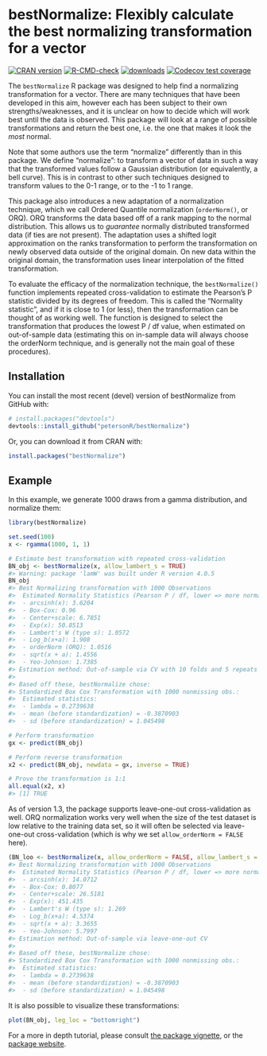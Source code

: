 
<!-- README.md is generated from README.Rmd. Please edit that file -->

# bestNormalize: Flexibly calculate the best normalizing transformation for a vector

[![CRAN
version](https://www.r-pkg.org/badges/version/bestNormalize)](https://cran.r-project.org/package=bestNormalize)
[![R-CMD-check](https://github.com/petersonR/bestNormalize/workflows/R-CMD-check/badge.svg)](https://github.com/petersonR/bestNormalize/actions)
[![downloads](https://cranlogs.r-pkg.org/badges/bestNormalize)](https://cran.r-project.org/package=bestNormalize)
[![Codecov test
coverage](https://codecov.io/gh/petersonR/bestNormalize/branch/master/graph/badge.svg)](https://app.codecov.io/gh/petersonR/bestNormalize?branch=master)

The `bestNormalize` R package was designed to help find a normalizing
transformation for a vector. There are many techniques that have been
developed in this aim, however each has been subject to their own
strengths/weaknesses, and it is unclear on how to decide which will work
best until the data is observed. This package will look at a range of
possible transformations and return the best one, i.e. the one that
makes it look the *most* normal.

Note that some authors use the term “normalize” differently than in this
package. We define “normalize”: to transform a vector of data in such a
way that the transformed values follow a Gaussian distribution (or
equivalently, a bell curve). This is in contrast to other such
techniques designed to transform values to the 0-1 range, or to the -1
to 1 range.

This package also introduces a new adaptation of a normalization
technique, which we call Ordered Quantile normalization (`orderNorm()`,
or ORQ). ORQ transforms the data based off of a rank mapping to the
normal distribution. This allows us to *guarantee* normally distributed
transformed data (if ties are not present). The adaptation uses a
shifted logit approximation on the ranks transformation to perform the
transformation on newly observed data outside of the original domain. On
new data within the original domain, the transformation uses linear
interpolation of the fitted transformation.

To evaluate the efficacy of the normalization technique, the
`bestNormalize()` function implements repeated cross-validation to
estimate the Pearson’s P statistic divided by its degrees of freedom.
This is called the “Normality statistic”, and if it is close to 1 (or
less), then the transformation can be thought of as working well. The
function is designed to select the transformation that produces the
lowest P / df value, when estimated on out-of-sample data (estimating
this on in-sample data will always choose the orderNorm technique, and
is generally not the main goal of these procedures).

## Installation

You can install the most recent (devel) version of bestNormalize from
GitHub with:

``` r
# install.packages("devtools")
devtools::install_github("petersonR/bestNormalize")
```

Or, you can download it from CRAN with:

``` r
install.packages("bestNormalize")
```

## Example

In this example, we generate 1000 draws from a gamma distribution, and
normalize them:

``` r
library(bestNormalize)
```

``` r
set.seed(100)
x <- rgamma(1000, 1, 1)

# Estimate best transformation with repeated cross-validation
BN_obj <- bestNormalize(x, allow_lambert_s = TRUE)
#> Warning: package 'lamW' was built under R version 4.0.5
BN_obj
#> Best Normalizing transformation with 1000 Observations
#>  Estimated Normality Statistics (Pearson P / df, lower => more normal):
#>  - arcsinh(x): 3.6204
#>  - Box-Cox: 0.96
#>  - Center+scale: 6.7851
#>  - Exp(x): 50.8513
#>  - Lambert's W (type s): 1.0572
#>  - Log_b(x+a): 1.908
#>  - orderNorm (ORQ): 1.0516
#>  - sqrt(x + a): 1.4556
#>  - Yeo-Johnson: 1.7385
#> Estimation method: Out-of-sample via CV with 10 folds and 5 repeats
#>  
#> Based off these, bestNormalize chose:
#> Standardized Box Cox Transformation with 1000 nonmissing obs.:
#>  Estimated statistics:
#>  - lambda = 0.2739638 
#>  - mean (before standardization) = -0.3870903 
#>  - sd (before standardization) = 1.045498

# Perform transformation
gx <- predict(BN_obj)

# Perform reverse transformation
x2 <- predict(BN_obj, newdata = gx, inverse = TRUE)

# Prove the transformation is 1:1
all.equal(x2, x)
#> [1] TRUE
```

As of version 1.3, the package supports leave-one-out cross-validation
as well. ORQ normalization works very well when the size of the test
dataset is low relative to the training data set, so it will often be
selected via leave-one-out cross-validation (which is why we set
`allow_orderNorm = FALSE` here).

``` r
(BN_loo <- bestNormalize(x, allow_orderNorm = FALSE, allow_lambert_s = TRUE, loo = TRUE))
#> Best Normalizing transformation with 1000 Observations
#>  Estimated Normality Statistics (Pearson P / df, lower => more normal):
#>  - arcsinh(x): 14.0712
#>  - Box-Cox: 0.8077
#>  - Center+scale: 26.5181
#>  - Exp(x): 451.435
#>  - Lambert's W (type s): 1.269
#>  - Log_b(x+a): 4.5374
#>  - sqrt(x + a): 3.3655
#>  - Yeo-Johnson: 5.7997
#> Estimation method: Out-of-sample via leave-one-out CV
#>  
#> Based off these, bestNormalize chose:
#> Standardized Box Cox Transformation with 1000 nonmissing obs.:
#>  Estimated statistics:
#>  - lambda = 0.2739638 
#>  - mean (before standardization) = -0.3870903 
#>  - sd (before standardization) = 1.045498
```

It is also possible to visualize these transformations:

``` r
plot(BN_obj, leg_loc = "bottomright")
```

For a more in depth tutorial, please consult [the package
vignette](https://CRAN.R-project.org/package=bestNormalize/vignettes/bestNormalize.html),
or the [package website](https://petersonr.github.io/bestNormalize/).

